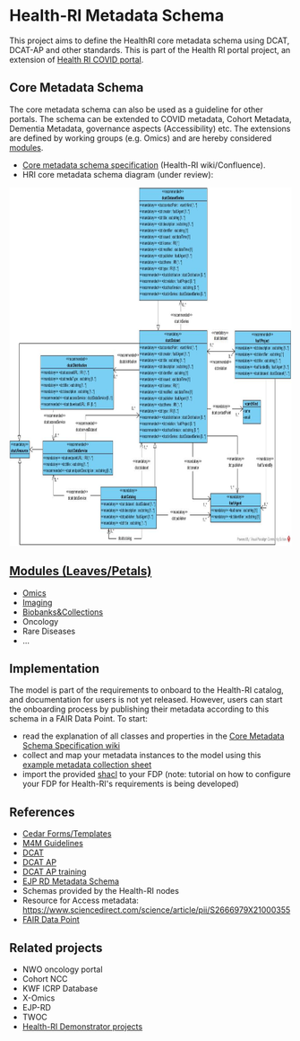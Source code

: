 # Health-RI Metadata Schema

This project aims to define the HealthRI core metadata schema using DCAT, DCAT-AP and other standards. This is part of the Health RI portal project, an extension of [Health RI COVID portal](https://covid19initiatives.health-ri.nl/). 

## Core Metadata Schema
The core metadata schema can also be used as a guideline for other portals. The schema can be extended to COVID metadata, Cohort Metadata, Dementia Metadata, governance aspects (Accessibility) etc. The extensions are defined by working groups (e.g. Omics) and are hereby considered [modules](https://github.com/Health-RI/health-ri-metadata/tree/master/Modules).

<!-- - [HRI core metadata mapping spreadsheet](https://docs.google.com/spreadsheets/d/1KKfAxn4ftoOAM2v3WsqT2XcPhdmTjnf1BZkvFf9FqF8/edit#gid=0) -->
- [Core metadata schema specification](https://health-ri.atlassian.net/wiki/spaces/FSD/pages/121110529/Core+Metadata+Schema+Specification) (Health-RI wiki/Confluence).
- HRI core metadata schema diagram (under review):
<img src="https://github.com/Health-RI/health-ri-metadata/blob/master/Images/1.0_plateau1/DiagramPlateau1April2024.jpg" alt="diagram" width=1080 height=640 title="diagram">


## [Modules (Leaves/Petals)](https://github.com/Health-RI/health-ri-metadata/tree/master/Modules)
- [Omics](https://github.com/Health-RI/health-ri-metadata/tree/master/Modules/Omics)
- [Imaging](https://github.com/Health-RI/health-ri-metadata/tree/master/Modules/Imaging)
- [Biobanks&Collections](https://github.com/Health-RI/health-ri-metadata/tree/master/Modules/Biobanks%20%26%20Collections)
- Oncology
- Rare Diseases
- ...

## Implementation
The model is part of the requirements to onboard to the Health-RI catalog, and documentation for users is not yet released. However, users can start the onboarding process by publishing their metadata according to this schema in a FAIR Data Point. To start:
- read the explanation of all classes and properties in the [Core Metadata Schema Specification wiki](https://health-ri.atlassian.net/wiki/spaces/FSD/pages/121110529/Core+Metadata+Schema+Specification) 
- collect and map your metadata instances to the model using this [example metadata collection sheet](https://github.com/Health-RI/health-ri-metadata/blob/master/Implementation/metadata%20collection%20sheet%20template.xlsx)
- import the provided [shacl](https://github.com/Health-RI/health-ri-metadata/tree/master/Shapes_rdf_skos) to your FDP (note: tutorial on how to configure your FDP for Health-RI's requirements is being developed)

<!-- ## Sunflower Diagram
To illustrate that after the core, other layers of metadata can be added per domain (e.g. certain funder could require certain metadata information that other funder would not; cancer domain resources need to be described with certain metadata that is not applicable to omics domain resources).

<img src="https://github.com/Health-RI/health-ri-metadata/assets/54810046/c14e2908-6be3-4750-8dae-b625367edc5a" width=360 height=300 > -->


## References
- [Cedar Forms/Templates](https://cedar.metadatacenter.org/dashboard?folderId=https:%2F%2Frepo.metadatacenter.org%2Ffolders%2Fe07ef045-bc38-4e9c-a03f-b53a960b3acc)
- [M4M Guidelines](https://osf.io/2y6ba)
- [DCAT](https://www.w3.org/TR/vocab-dcat/)
- [DCAT AP](https://tehdas.eu/app/uploads/2022/12/tehdas-recommendations-to-enhance-interoperability-within-healthdata-at-eu.pdf)
- [DCAT AP training](https://data.europa.eu/en/dcat-and-dcat-ap-achieving-interoperability-through-data-modelling-and-standardisation)
- [EJP RD Metadata Schema](https://github.com/ejp-rd-vp/resource-metadata-schema)
- Schemas provided by the Health-RI nodes
- Resource for Access metadata: https://www.sciencedirect.com/science/article/pii/S2666979X21000355
- [FAIR Data Point](https://fairdatapoint.readthedocs.io/en/latest/)

## Related projects
- NWO oncology portal
- Cohort NCC
- KWF ICRP Database
- X-Omics
- EJP-RD
- TWOC
- [Health-RI Demonstrator projects](https://www.health-ri.nl/demonstrator-portfolio) 
